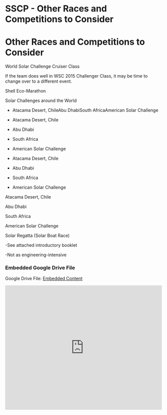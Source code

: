 # SSCP - Other Races and Competitions to Consider

# Other Races and Competitions to Consider

World Solar Challenge Cruiser Class

If the team does well in WSC 2015 Challenger Class, it may be time to change over to a different event. 

Shell Eco-Marathon

Solar Challenges around the World

* Atacama Desert, ChileAbu DhabiSouth AfricaAmerican Solar Challenge
* Atacama Desert, Chile
* Abu Dhabi
* South Africa
* American Solar Challenge

* Atacama Desert, Chile
* Abu Dhabi
* South Africa
* American Solar Challenge

Atacama Desert, Chile

Abu Dhabi

South Africa

American Solar Challenge

Solar Regatta (Solar Boat Race)

-See attached introductory booklet

-Not as engineering-intensive 

[](https://drive.google.com/folderview?id=12pVgrZ_Xo1GWNIK7OUOe5ztYLTc3ywFy)

### Embedded Google Drive File

Google Drive File: [Embedded Content](https://drive.google.com/embeddedfolderview?id=12pVgrZ_Xo1GWNIK7OUOe5ztYLTc3ywFy#list)

<iframe width="100%" height="400" src="https://drive.google.com/embeddedfolderview?id=12pVgrZ_Xo1GWNIK7OUOe5ztYLTc3ywFy#list" frameborder="0"></iframe>

